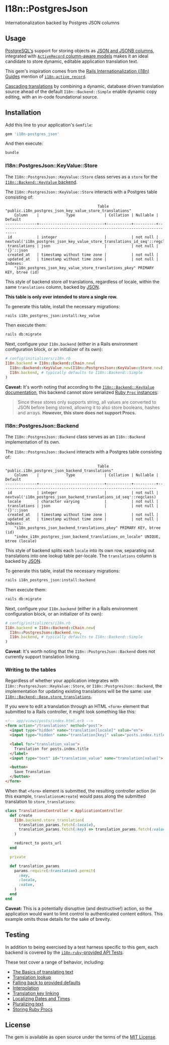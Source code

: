 # I18n::PostgresJson

Internationalization backed by Postgres JSON columns

## Usage

[PostgreSQL's][pg] support for storing objects as [JSON and JSONB
columns][pg-json], integrated with [`ActiveRecord` column-aware
models][activerecord-pg-json] makes it an ideal candidate to store dynamic,
editable application translation text.

This gem's inspiration comes from the [Rails Internationalization (<abbr
title="Internationalization">i18n</abbr>) Guides][i18n-guides] mention of
[`i18n-active_record`][i18n-ar].

[Cascading translations][i18n-chain] by combining a dynamic, database driven
translation source ahead of the default `I18n::Backend::Simple` enable dynamic
copy editing, with an in-code foundational source.

[pg]: https://www.postgresql.org/about/
[pg-json]: https://www.postgresql.org/docs/9.4/datatype-json.html#DATATYPE-JSON
[activerecord-pg-json]: https://guides.rubyonrails.org/active_record_postgresql.html#json-and-json
[i18n-ar]: https://github.com/svenfuchs/i18n-active_record
[i18n-guides]: https://guides.rubyonrails.org/i18n.html#using-different-backends
[i18n-chain]: https://www.rubydoc.info/github/ruby-i18n/i18n/master/I18n/Backend/Chain

## Installation

Add this line to your application's `Gemfile`:

```ruby
gem 'i18n-postgres_json'
```

And then execute:

```bash
bundle
```

### I18n::PostgresJson::KeyValue::Store

The `I18n::PostgresJson::KeyValue::Store` class serves as a `store` for the
[`I18n::Backend::KeyValue` backend][i18n-key-value].

The `I18n::PostgresJson::KeyValue::Store` interacts with a Postgres table
consisting of:

```
                                         Table "public.i18n_postgres_json_key_value_store_translations"
    Column    |            Type             | Collation | Nullable |                                   Default
--------------+-----------------------------+-----------+----------+-----------------------------------------------------------------------------
 id           | integer                     |           | not null | nextval('i18n_postgres_json_key_value_store_translations_id_seq'::regclass)
 translations | json                        |           | not null | '{}'::json
 created_at   | timestamp without time zone |           | not null |
 updated_at   | timestamp without time zone |           | not null |
Indexes:
    "i18n_postgres_json_key_value_store_translations_pkey" PRIMARY KEY, btree (id)
```

This style of backend store _all_ translations, regardless of locale, within the
same `translations` column, backed by [JSON][pg-json].

**This table is only ever intended to store a single row.**

To generate this table, install the necessary migrations:

```bash
rails i18n_postgres_json:install:key_value
```

Then execute them:

```bash
rails db:migrate
```

Next, configure your `I18n.backend` (either in a Rails environment configuration
block, or an initializer of its own):

```ruby
# config/initializers/i18n.rb
I18n.backend = I18n::Backend::Chain.new(
  I18n::Backend::KeyValue.new(I18n::PostgresJson::KeyValue::Store.new),
  I18n.backend, # typically defaults to I18n::Backend::Simple
)
```

**Caveat:** It's worth noting that according to the [`I18n::Backend::KeyValue`
documentation][i18n-key-value], this backend cannot store serialized [Ruby
`Proc` instances][proc]:

> Since these stores only supports string, all values are converted to JSON
> before being stored, allowing it to also store booleans, hashes and arrays.
> **However, this store does not support Procs.**

[i18n-key-value]: https://www.rubydoc.info/github/ruby-i18n/i18n/master/I18n/Backend/KeyValue
[proc]: https://ruby-doc.org/core-2.7.1/Proc.html

### I18n::PostgresJson::Backend

The `I18n::PostgresJson::Backend` class serves as an `I18n::Backend`
implementation of its own.

The `I18n::PostgresJson::Backend` interacts with a Postgres table
consisting of:

```
                                         Table "public.i18n_postgres_json_backend_translations"
    Column    |            Type             | Collation | Nullable |                               Default
--------------+-----------------------------+-----------+----------+---------------------------------------------------------------------
 id           | integer                     |           | not null | nextval('i18n_postgres_json_backend_translations_id_seq'::regclass)
 locale       | character varying           |           | not null |
 translations | json                        |           | not null | '{}'::json
 created_at   | timestamp without time zone |           | not null |
 updated_at   | timestamp without time zone |           | not null |
Indexes:
    "i18n_postgres_json_backend_translations_pkey" PRIMARY KEY, btree (id)
    "index_i18n_postgres_json_backend_translations_on_locale" UNIQUE, btree (locale)
```

This style of backend splits each `locale` into its own row, separating out
translations into one lookup table per-locale. The `translations` column is
backed by [JSON][pg-json].

To generate this table, install the necessary migrations:

```bash
rails i18n_postgres_json:install:backend
```

Then execute them:

```bash
rails db:migrate
```

Next, configure your `I18n.backend` (either in a Rails environment configuration
block, or an initializer of its own):

```ruby
# config/initializers/i18n.rb
I18n.backend = I18n::Backend::Chain.new(
  I18n::PostgresJson::Backend.new,
  I18n.backend, # typically defaults to I18n::Backend::Simple
)
```

**Caveat**: It's worth noting that the `I18n::PostgresJson::Backend` does not
currently support translation linking.

### Writing to the tables

Regardless of whether your application integrates with
`I18n::PostgresJson::KeyValue::Store`, or `I18n::PostgresJson::Backend`, the
implementation for updating existing translations will be the same: use
[`I18n::Backend::Base.store_translations`][store_translations].

If you were to edit a translation through an HTML `<form>` element that
submitted to a Rails controller, it might look something like this:

```html
<!-- app/views/posts/index.html.erb -->
<form action="/translations" method="post">
  <input type="hidden" name="translation[locale]" value="en">
  <input type="hidden" name="translation[key]" value="posts.index.title">

  <label for="translation_value">
    Translation for posts.index.title
  </label>
  <input type="text" id="translation_value" name="translation[value]">

  <button>
    Save Translation
  </button>
</form>
```

When that `<form>` element is submitted, the resulting controller action (in
this example, `translations#create`) would pass along the submitted translation
to `store_translations`:

```ruby
class TranslationsController < ApplicationController
  def create
    I18n.backend.store_translation(
      translation_params.fetch(:locale),
      translation_params.fetch(:key) => translation_params.fetch(:value),
    )

    redirect_to posts_url
  end

  private

  def translation_params
    params.require(:translation).permit(
      :key,
      :locale,
      :value,
    )
  end
end
```

**Caveat:** This is a potentially disruptive (and destructive!) action, so the
application would want to limit control to authenticated content editors. This
example omits those details for the sake of brevity.

[store_translations]: https://www.rubydoc.info/github/ruby-i18n/i18n/I18n/Backend/Base#store_translations-instance_method

## Testing

In addition to being exercised by a test harness specific to this gem, each
backend is covered by the [`i18n-ruby`-provided API Tests][interface-tests].

These test cover a range of behavior, including:

* [The Basics of translating text](https://github.com/ruby-i18n/i18n/blob/v1.8.2/lib/i18n/tests/basics.rb)
* [Translation lookup](https://github.com/ruby-i18n/i18n/blob/v1.8.2/lib/i18n/tests/lookup.rb)
* [Falling back to provided defaults](https://github.com/ruby-i18n/i18n/blob/v1.8.2/lib/i18n/tests/defaults.rb)
* [Interpolation](https://github.com/ruby-i18n/i18n/blob/v1.8.2/lib/i18n/tests/interpolation.rb)
* [Translation key linking](https://github.com/ruby-i18n/i18n/blob/v1.8.2/lib/i18n/tests/link.rb)
* [Localizing Dates and Times](https://github.com/ruby-i18n/i18n/blob/v1.8.2/lib/i18n/tests/localization.rb)
* [Pluralizing text](https://github.com/ruby-i18n/i18n/blob/v1.8.2/lib/i18n/tests/pluralization.rb)
* [Storing Ruby Procs](https://github.com/ruby-i18n/i18n/blob/v1.8.2/lib/i18n/tests/procs.rb)

[interface-tests]: https://github.com/ruby-i18n/i18n/blob/v1.8.2/lib/i18n/tests/basics.rb

## License

The gem is available as open source under the terms of the [MIT
License](https://opensource.org/licenses/MIT).
